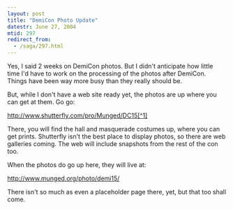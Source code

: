 ```yaml
---
layout: post
title: "DemiCon Photo Update"
datestr: June 27, 2004
mtid: 297
redirect_from:
  - /saga/297.html
---
```


Yes, I said 2 weeks on DemiCon photos.  But I didn't anticipate how little time I'd have to work on the processing of the photos after DemiCon.  Things have been way more busy than they really should be.

But, while I don't have a web site ready yet, the photos are up where you can get at them.  Go go:

http://www.shutterfly.com/pro/Munged/DC15[^1]

There, you will find the hall and masquerade costumes up, where you can get prints.  Shutterfly isn't the best place to display photos, so there are web galleries coming.  The web will include snapshots from the rest of the con too.

When the photos do go up here, they will live at:

http://www.munged.org/photo/demi15/

There isn't so much as even a placeholder page there, yet, but that too shall come.

[^1]: So very very long gone.....